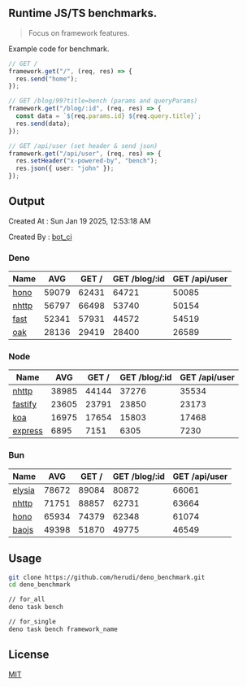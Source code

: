 ## Runtime JS/TS benchmarks.

> Focus on framework features.

Example code for benchmark.
```ts
// GET /
framework.get("/", (req, res) => {
  res.send("home");
});

// GET /blog/99?title=bench (params and queryParams)
framework.get("/blog/:id", (req, res) => {
  const data = `${req.params.id} ${req.query.title}`;
  res.send(data);
});

// GET /api/user (set header & send json)
framework.get("/api/user", (req, res) => {
  res.setHeader("x-powered-by", "bench");
  res.json({ user: "john" });
});
```

## Output
Created At : Sun Jan 19 2025, 12:53:18 AM

Created By : [bot_ci](https://github.com/herudi/deno_benchmarks/commits?author=github-actions%5Bbot%5D)


### Deno
|Name|AVG|GET /|GET /blog/:id|GET /api/user|
|----|----|----|----|----|
|[hono](https://github.com/honojs/hono)|59079|62431|64721|50085|
|[nhttp](https://github.com/nhttp/nhttp)|56797|66498|53740|50154|
|[fast](https://github.com/danteissaias/fast)|52341|57931|44572|54519|
|[oak](https://github.com/oakserver/oak)|28136|29419|28400|26589|
  


### Node
|Name|AVG|GET /|GET /blog/:id|GET /api/user|
|----|----|----|----|----|
|[nhttp](https://github.com/nhttp/nhttp)|38985|44144|37276|35534|
|[fastify](https://github.com/fastify/fastify)|23605|23791|23850|23173|
|[koa](https://github.com/koajs/koa)|16975|17654|15803|17468|
|[express](https://github.com/expressjs/express)|6895|7151|6305|7230|
  


### Bun
|Name|AVG|GET /|GET /blog/:id|GET /api/user|
|----|----|----|----|----|
|[elysia](https://github.com/elysiajs/elysia)|78672|89084|80872|66061|
|[nhttp](https://github.com/nhttp/nhttp)|71751|88857|62731|63664|
|[hono](https://github.com/honojs/hono)|65934|74379|62348|61074|
|[baojs](https://github.com/mattreid1/baojs)|49398|51870|49775|46549|
  



## Usage

```bash
git clone https://github.com/herudi/deno_benchmark.git
cd deno_benchmark

// for_all
deno task bench

// for_single
deno task bench framework_name
```

## License

[MIT](LICENSE)


